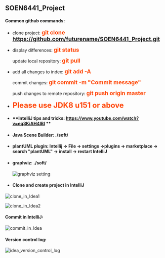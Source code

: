 ## SOEN6441_Project

[Project]: ProjectDescription.pdf

#### **Common github commands**:

+ clone project:   **<font color = #ff4500 size = 4>git clone https://github.com/futurename/SOEN6441_Project.git </font>**

+ display differences:  **<font color = #ff4500 size = 4>git status</font>**

  update local repository:  **<font color = #ff4500 size = 4>git pull</font>**

+ add all changes to index:  **<font color = #ff4500 size = 4>git add -A</font>**

  commit changes:  **<font color = #ff4500 size = 4>git commit -m "Commit message"</font>**

  push changes to remote repository:  **<font color = #ff4500 size = 4>git push origin master</font>**



+ **<font color = #ff4500 size =5>Please use JDK8 u151 or above</font>** 

  

+ #### **IntelliJ tips and tricks: https://www.youtube.com/watch?v=eq3KiAH4IBI **

  

+ #### **Java Scene Builder:   ./soft/**

+ #### **plantUML plugin: Intellij -> File -> settings ->plugins -> marketplace -> search "plantUML" -> install -> restart IntelliJ**

+ #### **graphviz:   ./soft/**

  ![graphviz setting](docs/pics/graphviz_plugin_setting.jpg)

  

+ #### **Clone and create project in IntelliJ**

![clone_in_Idea1](docs/pics/clone_in_Idea1.jpg)

![clone_in_Idea2](docs/pics/clone_in_Idea2.jpg)



#### Commit in IntelliJ:
![commit_in_Idea](docs/pics/commit_in_Idea.jpg)

#### Version control log:
![idea_version_control_log](docs/pics/idea_version_control_log.jpg)
